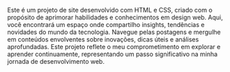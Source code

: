 Este é um projeto de site desenvolvido com HTML e CSS, criado com o propósito de aprimorar habilidades e conhecimentos em design web. Aqui, você encontrará um espaço onde compartilho insights, tendências e novidades do mundo da tecnologia. Navegue pelas postagens e mergulhe em conteúdos envolventes sobre inovações, dicas úteis e análises aprofundadas. Este projeto reflete o meu comprometimento em explorar e aprender continuamente, representando um passo significativo na minha jornada de desenvolvimento web.
